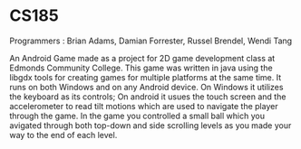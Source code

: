 CS185
=====
Programmers : Brian Adams, Damian Forrester, Russel Brendel, Wendi Tang

An Android Game made as a project for 2D game development class at Edmonds Community College. This game was written in java 
using the libgdx tools for creating games for multiple platforms at the same time. It runs on both Windows and on any Android device.
On Windows it utilizes the keyboard as its controls; On android it usues the touch screen and the accelerometer to read tilt motions
which are used to navigate the player through the game. In the game you controlled a small ball which you avigated through both
top-down and side scrolling levels as you made your way to the end of each level.
